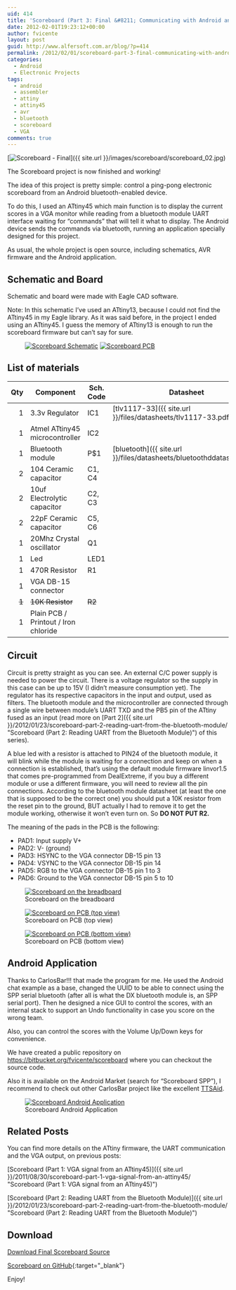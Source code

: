 ```yaml
---
uid: 414
title: 'Scoreboard (Part 3: Final &#8211; Communicating with Android and more)'
date: 2012-02-01T19:23:12+00:00
author: fvicente
layout: post
guid: http://www.alfersoft.com.ar/blog/?p=414
permalink: /2012/02/01/scoreboard-part-3-final-communicating-with-android-and-more/
categories:
  - Android
  - Electronic Projects
tags:
  - android
  - assembler
  - attiny
  - attiny45
  - avr
  - bluetooth
  - scoreboard
  - VGA
comments: true
---
```

[<img src="{{ site.url }}/images/scoreboard/scoreboard_02.jpg" alt="Scoreboard - Final" title="Scoreboard - Final"/>]({{ site.url }}/images/scoreboard/scoreboard_02.jpg)

The Scoreboard project is now finished and working!

The idea of this project is pretty simple: control a ping-pong electronic scoreboard from an Android bluetooth-enabled device.

To do this, I used an ATtiny45 which main function is to display the current scores in a VGA monitor while reading from a bluetooth module UART interface waiting for &#8220;commands&#8221; that will tell it what to display. The Android device sends the commands via bluetooth, running an application specially designed for this project.

As usual, the whole project is open source, including schematics, AVR firmware and the Android application.

<!--more-->

## Schematic and Board

Schematic and board were made with Eagle CAD software.

Note: In this schematic I&#8217;ve used an ATtiny13, because I could not find the ATtiny45 in my Eagle library. As it was said before, in the project I ended using an ATtiny45. I guess the memory of ATtiny13 is enough to run the scoreboard firmware but can&#8217;t say for sure.

<figure class="half">
	<a title="Scoreboard Schematic" href="{{ site.url }}/images/scoreboard/scoreboard_schematic.png" target="_blank"><img src="{{ site.url }}/images/scoreboard/scoreboard_schematic.png" alt="Scoreboard Schematic" /></a>
	<a title="Scoreboard PCB" href="{{ site.url }}/images/scoreboard/scoreboard_pcb.png" target="_blank"><img src="{{ site.url }}/images/scoreboard/scoreboard_pcb.png" alt="Scoreboard PCB" /></a>
</figure>

## List of materials

Qty|Component|Sch. Code|Datasheet|Price (avg. US$)|
--:|---------|---------|---------|---------------:|
1  |3.3v Regulator|IC1|[tlv1117-33]({{ site.url }}/files/datasheets/tlv1117-33.pdf)|0.79|
1  |Atmel ATtiny45 microcontroller|IC2||2.31|
1  |Bluetooth module|P$1|[bluetooth]({{ site.url }}/files/datasheets/bluetoothddatasheet.pdf)|6.60 (on <a href="http://www.dealextreme.com/p/wireless-bluetooth-rs232-ttl-transceiver-module-80711" title="Bluetooth module on DealExtreme">DealExtreme</a>)|
2  |104 Ceramic capacitor|C1, C4||0.05 (each)|
2  |10uf Electrolytic capacitor|C2, C3||0.05 (each)|
2  |22pF Ceramic capacitor|C5, C6||0.05 (each)|
1  |20Mhz Crystal oscillator|Q1||0.65|
1  |Led|LED1||0.15|
1  |470R Resistor|R1||0.01|
1  |VGA DB-15 connector|||2.28|
<s>1</s>|<s>10K Resistor</s>|<s>R2</s>|||
1  |Plain PCB / Printout / Iron chloride|||3.00|

## Circuit

Circuit is pretty straight as you can see. An external C/C power supply is needed to power the circuit. There is a voltage regulator so the supply in this case can be up to 15V (I didn&#8217;t measure consumption yet). The regulator has its respective capacitors in the input and output, used as filters. The bluetooth module and the microcontroller are connected through a single wire between module&#8217;s UART TXD and the PB5 pin of the ATtiny fused as an input (read more on [Part 2]({{ site.url }}/2012/01/23/scoreboard-part-2-reading-uart-from-the-bluetooth-module/ "Scoreboard (Part 2: Reading UART from the Bluetooth Module)") of this series).

A blue led with a resistor is attached to PIN24 of the bluetooth module, it will blink while the module is waiting for a connection and keep on when a connection is established, that&#8217;s using the default module firmware linvor1.5 that comes pre-programmed from DealExtreme, if you buy a different module or use a different firmware, you will need to review all the pin connections. According to the bluetooth module datasheet (at least the one that is supposed to be the correct one) you should put a 10K resistor from the reset pin to the ground, BUT actually I had to remove it to get the module working, otherwise it won&#8217;t even turn on. So **DO NOT PUT R2.**

The meaning of the pads in the PCB is the following:

* PAD1: Input supply V+
* PAD2: V- (ground)
* PAD3: HSYNC to the VGA connector DB-15 pin 13
* PAD4: VSYNC to the VGA connector DB-15 pin 14
* PAD5: RGB to the VGA connector DB-15 pin 1 to 3
* PAD6: Ground to the VGA connector DB-15 pin 5 to 10

<figure>
	<a title="Scoreboard on the breadboard" href="{{ site.url }}/images/scoreboard/scoreboard_proto_02.jpg" target="_blank"><img src="{{ site.url }}/images/scoreboard/scoreboard_proto_02.jpg" alt="Scoreboard on the breadboard"/></a>
	<figcaption>Scoreboard on the breadboard</figcaption>
</figure>

<figure>
	<a title="Scoreboard on PCB (top view)" href="{{ site.url }}/images/scoreboard/scoreboard_03.jpg" target="_blank"><img src="{{ site.url }}/images/scoreboard/scoreboard_03.jpg" alt="Scoreboard on PCB (top view)"/></a>
	<figcaption>Scoreboard on PCB (top view)</figcaption>
</figure>

<figure>
	<a title="Scoreboard on PCB (bottom view)" href="{{ site.url }}/images/scoreboard/scoreboard_04.jpg" target="_blank"><img src="{{ site.url }}/images/scoreboard/scoreboard_04.jpg" alt="Scoreboard on PCB (bottom view)"/></a>
	<figcaption>Scoreboard on PCB (bottom view)</figcaption>
</figure>


## Android Application

Thanks to CarlosBar!!! that made the program for me. He used the Android chat example as a base, changed the UUID to be able to connect using the SPP serial bluetooth (after all is what the DX bluetooth module is, an SPP serial port). Then he designed a nice GUI to control the scores, with an internal stack to support an Undo functionality in case you score on the wrong team.

Also, you can control the scores with the Volume Up/Down keys for convenience.

We have created a public repository on <a href="https://bitbucket.org/fvicente/scoreboard" title="BitBucket repository for Scoreboard Android Application" target="_blank">https://bitbucket.org/fvicente/scoreboard</a> where you can checkout the source code.

Also it is available on the Android Market (search for &#8220;Scoreboard SPP&#8221;), I recommend to check out other CarlosBar project like the excellent <a href="http://code.google.com/p/ttsaid/" title="TTSAid" target="_blank">TTSAid</a>.

<figure>
	<a title="Scoreboard Android Application" href="{{ site.url }}/images/scoreboard/scoreboard_app.jpg" target="_blank"><img src="{{ site.url }}/images/scoreboard/scoreboard_app.jpg" alt="Scoreboard Android Application"/></a>
	<figcaption>Scoreboard Android Application</figcaption>
</figure>

## Related Posts

You can find more details on the ATtiny firmware, the UART communication and the VGA output, on previous posts:

[Scoreboard (Part 1: VGA signal from an ATtiny45)]({{ site.url }}/2011/08/30/scoreboard-part-1-vga-signal-from-an-attiny45/ "Scoreboard (Part 1: VGA signal from an ATtiny45)")

[Scoreboard (Part 2: Reading UART from the Bluetooth Module)]({{ site.url }}/2012/01/23/scoreboard-part-2-reading-uart-from-the-bluetooth-module/ "Scoreboard (Part 2: Reading UART from the Bluetooth Module)")

## Download

<a title="Download Final Scoreboard" markdown="0" href="https://github.com/fvicente/scoreboard/archive/master.zip" class="btn">Download Final Scoreboard Source</a>

[Scoreboard on GitHub](https://github.com/fvicente/scoreboard "Scoreboard on GitHub"){:target="_blank"}

Enjoy!
